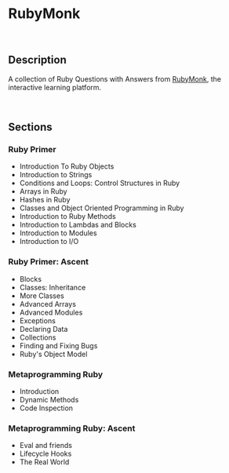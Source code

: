 # RubyMonk
<br />

## Description

A collection of Ruby Questions with Answers from [RubyMonk](https://rubymonk.com/), the interactive learning platform.

<br />


## Sections 

### Ruby Primer


* Introduction To Ruby Objects 
* Introduction to Strings 
* Conditions and Loops: Control Structures in Ruby 
* Arrays in Ruby 
* Hashes in Ruby 
* Classes and Object Oriented Programming in Ruby 
* Introduction to Ruby Methods 
* Introduction to Lambdas and Blocks
* Introduction to Modules 
* Introduction to I/O 

### Ruby Primer: Ascent

* Blocks 
* Classes: Inheritance 
* More Classes
* Advanced Arrays 
* Advanced Modules 
* Exceptions  
* Declaring Data  
* Collections 
* Finding and Fixing Bugs 
* Ruby's Object Model 

### Metaprogramming Ruby

* Introduction 
* Dynamic Methods 
* Code Inspection 

### Metaprogramming Ruby: Ascent

* Eval and friends 
* Lifecycle Hooks 
* The Real World 
